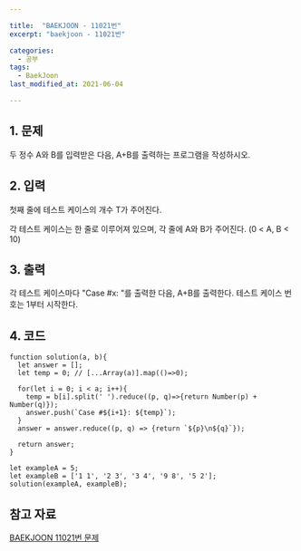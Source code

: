 ```yaml
---

title:  "BAEKJOON - 11021번"
excerpt: "baekjoon - 11021번"

categories:
  - 공부
tags:
  - BaekJoon
last_modified_at: 2021-06-04

---
```


## 1. 문제

두 정수 A와 B를 입력받은 다음, A+B를 출력하는 프로그램을 작성하시오.

## 2. 입력

첫째 줄에 테스트 케이스의 개수 T가 주어진다.

각 테스트 케이스는 한 줄로 이루어져 있으며, 각 줄에 A와 B가 주어진다. (0 < A, B < 10)

## 3. 출력

각 테스트 케이스마다 "Case #x: "를 출력한 다음, A+B를 출력한다. 테스트 케이스 번호는 1부터 시작한다.

## 4. 코드

```
function solution(a, b){
  let answer = [];
  let temp = 0; // [...Array(a)].map(()=>0);

  for(let i = 0; i < a; i++){
    temp = b[i].split(' ').reduce((p, q)=>{return Number(p) + Number(q)});
    answer.push(`Case #${i+1}: ${temp}`);
  }
  answer = answer.reduce((p, q) => {return `${p}\n${q}`});

  return answer;
}

let exampleA = 5;
let exampleB = ['1 1', '2 3', '3 4', '9 8', '5 2'];
solution(exampleA, exampleB);
```

## 참고 자료

[BAEKJOON 11021번 문제][1]

[1]: https://www.acmicpc.net/problem/11021